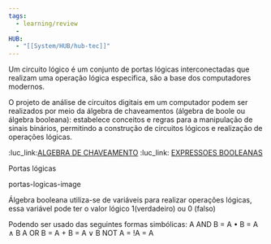 ```yaml
---
tags:
  - learning/review
  - 
HUB:
  - "[[System/HUB/hub-tec]]"
---
```



Um circuito lógico é um conjunto de portas lógicas interconectadas que realizam uma operação lógica especifica, são a base dos computadores modernos.

O projeto de análise de circuitos digitais em um computador podem ser realizados por meio da álgebra de chaveamentos (álgebra de boole ou álgebra booleana): estabelece conceitos e regras para a manipulação de sinais binários, permitindo a construção de circuitos lógicos e realização de operações lógicas.

:luc_link:[ALGEBRA DE CHAVEAMENTO](https://slideplayer.com.br/slide/1250274/)
:luc_link: [EXPRESSOES BOOLEANAS](https://www.youtube.com/watch?v=aYVz0l3ZMWc&ab_channel=NivaldoJunior)

Portas lógicas 

portas-logicas-image


Álgebra booleana utiliza-se de variáveis para realizar operações lógicas, essa variável pode ter o valor lógico 1(verdadeiro) ou 0 (falso)

Podendo ser usado das seguintes formas simbólicas:
A AND B = A • B = A ∧ B 
A OR B = A + B = A ∨ B
NOT A = !A = A


